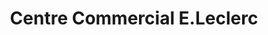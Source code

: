 ---
title: "Centre Commercial E.Leclerc"
url: /lagord/centre-commercial-e-leclerc/
shop: supermarché
---